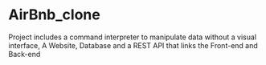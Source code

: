 # AirBnb_clone
Project includes a command interpreter to manipulate data without a visual interface, A Website, Database and a REST API that links the Front-end and Back-end

